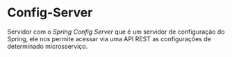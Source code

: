 # Config-Server

Servidor com o *Spring Config Server* que é um servidor de configuração do Spring, 
ele nos permite acessar via uma API REST as configurações de determinado microsserviço.

